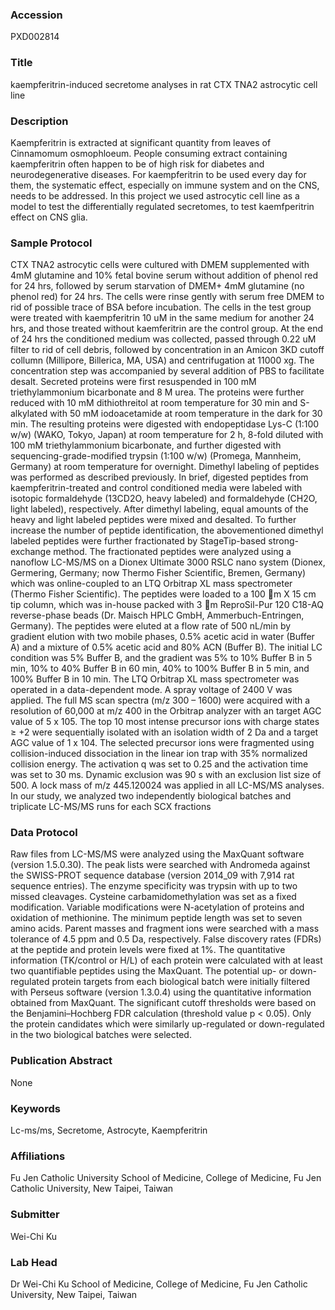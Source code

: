 ### Accession
PXD002814

### Title
kaempferitrin-induced secretome analyses in rat CTX TNA2 astrocytic cell line

### Description
Kaempferitrin is extracted at significant quantity from leaves of Cinnamomum osmophloeum. People consuming extract containing kaempferitrin often happen to be of high risk for diabetes and neurodegenerative diseases. For kaempferitrin to be used every day for them, the systematic effect, especially on immune system and on the CNS, needs to be addressed. In this project we used astrocytic cell line as a model to test the differentially regulated secretomes, to test kaemfperitrin effect on CNS glia.

### Sample Protocol
CTX TNA2 astrocytic cells were cultured with DMEM supplemented with 4mM glutamine and 10% fetal bovine serum without addition of phenol red for 24 hrs, followed by serum starvation of DMEM+ 4mM glutamine (no phenol red) for 24 hrs. The cells were rinse gently with serum free DMEM to rid of possible trace of BSA before incubation. The cells in the test group were treated with kaempferitrin 10 uM in the same medium for another 24 hrs, and those treated without kaemferitrin are the control group. At the end of 24 hrs the conditioned medium was collected, passed through 0.22 uM filter to rid of cell debris, followed by concentration in an Amicon 3KD cutoff collumn (Millipore, Billerica, MA, USA) and centrifugation at 11000 xg. The concentration step was accompanied by several addition of PBS to facilitate desalt. Secreted proteins were first resuspended in 100 mM triethylammonium bicarbonate and 8 M urea. The proteins were further reduced with 10 mM dithiothreitol at room temperature for 30 min and S-alkylated with 50 mM iodoacetamide at room temperature in the dark for 30 min. The resulting proteins were digested with endopeptidase Lys-C (1:100 w/w) (WAKO, Tokyo, Japan) at room temperature for 2 h, 8-fold diluted with 100 mM triethylammonium bicarbonate, and further digested with sequencing-grade-modified trypsin (1:100 w/w) (Promega, Mannheim, Germany) at room temperature for overnight. Dimethyl labeling of peptides was performed as described previously. In brief, digested peptides from kaempferitrin-treated and control conditioned media were labeled with isotopic formaldehyde (13CD2O, heavy labeled) and formaldehyde (CH2O, light labeled), respectively. After dimethyl labeling, equal amounts of the heavy and light labeled peptides were mixed and desalted. To further increase the number of peptide identification, the abovementioned dimethyl labeled peptides were further fractionated by StageTip-based strong-exchange method. The fractionated peptides were analyzed using a nanoflow LC-MS/MS on a Dionex Ultimate 3000 RSLC nano system (Dionex, Germering, Germany; now Thermo Fisher Scientific, Bremen, Germany) which was online-coupled to an LTQ Orbitrap XL mass spectrometer (Thermo Fisher Scientific). The peptides were loaded to a 100 m X 15 cm tip column, which was in-house packed with 3 m ReproSil-Pur 120 C18-AQ reverse-phase beads (Dr. Maisch HPLC GmbH, Ammerbuch-Entringen, Germany). The peptides were eluted at a flow rate of 500 nL/min by gradient elution with two mobile phases, 0.5% acetic acid in water (Buffer A) and a mixture of 0.5% acetic acid and 80% ACN (Buffer B). The initial LC condition was 5% Buffer B, and the gradient was 5% to 10% Buffer B in 5 min, 10% to 40% Buffer B in 60 min, 40% to 100% Buffer B in 5 min, and 100% Buffer B in 10 min.  The LTQ Orbitrap XL mass spectrometer was operated in a data-dependent mode. A spray voltage of 2400 V was applied. The full MS scan spectra (m/z 300 – 1600) were acquired with a resolution of 60,000 at m/z 400 in the Orbitrap analyzer with an target AGC value of 5 x 105. The top 10 most intense precursor ions with charge states ≥ +2 were sequentially isolated with an isolation width of 2 Da and a target AGC value of 1 x 104. The selected precursor ions were fragmented using collision-induced dissociation in the linear ion trap with 35% normalized collision energy. The activation q was set to 0.25 and the activation time was set to 30 ms. Dynamic exclusion was 90 s with an exclusion list size of 500. A lock mass of m/z 445.120024 was applied in all LC-MS/MS analyses. In our study, we analyzed two independently biological batches and triplicate LC-MS/MS runs for each SCX fractions

### Data Protocol
Raw files from LC-MS/MS were analyzed using the MaxQuant software (version 1.5.0.30). The peak lists were searched with Andromeda against the SWISS-PROT sequence database (version 2014_09 with 7,914 rat sequence entries). The enzyme specificity was trypsin with up to two missed cleavages. Cysteine carbamidomethylation was set as a fixed modification. Variable modifications were N-acetylation of proteins and oxidation of methionine. The minimum peptide length was set to seven amino acids. Parent masses and fragment ions were searched with a mass tolerance of 4.5 ppm and 0.5 Da, respectively. False discovery rates (FDRs) at the peptide and protein levels were fixed at 1%. The quantitative information (TK/control or H/L) of each protein were calculated with at least two quantifiable peptides using the MaxQuant. The potential up- or down-regulated protein targets from each biological batch were initially filtered with Perseus software (version 1.3.0.4) using the quantitative information obtained from MaxQuant. The significant cutoff thresholds were based on the Benjamini–Hochberg FDR calculation (threshold value p < 0.05). Only the protein candidates which were similarly up-regulated or down-regulated in the two biological batches were selected.

### Publication Abstract
None

### Keywords
Lc-ms/ms, Secretome, Astrocyte, Kaempferitrin

### Affiliations
Fu Jen Catholic University
School of Medicine, College of Medicine, Fu Jen Catholic University, New Taipei, Taiwan

### Submitter
Wei-Chi Ku

### Lab Head
Dr Wei-Chi Ku
School of Medicine, College of Medicine, Fu Jen Catholic University, New Taipei, Taiwan


